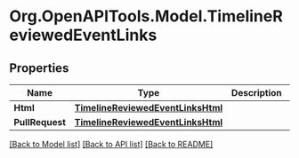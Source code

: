 # Org.OpenAPITools.Model.TimelineReviewedEventLinks

## Properties

Name | Type | Description | Notes
------------ | ------------- | ------------- | -------------
**Html** | [**TimelineReviewedEventLinksHtml**](TimelineReviewedEventLinksHtml.md) |  | 
**PullRequest** | [**TimelineReviewedEventLinksHtml**](TimelineReviewedEventLinksHtml.md) |  | 

[[Back to Model list]](../README.md#documentation-for-models) [[Back to API list]](../README.md#documentation-for-api-endpoints) [[Back to README]](../README.md)

